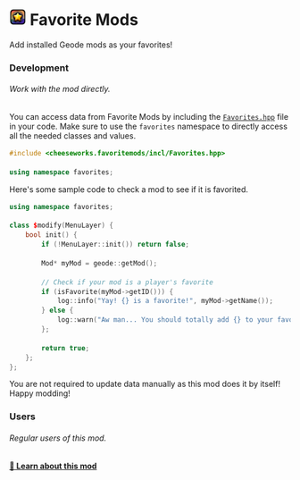 # <img src="../logo.png" width="30" alt="The mod's logo." /> Favorite Mods
Add installed Geode mods as your favorites!

### Development
###### Work with the mod directly.
You can access data from Favorite Mods by including the [`Favorites.hpp`](./Favorites.hpp) file in your code. Make sure to use the `favorites` namespace to directly access all the needed classes and values.

```cpp
#include <cheeseworks.favoritemods/incl/Favorites.hpp>

using namespace favorites;
```

Here's some sample code to check a mod to see if it is favorited.
```cpp
using namespace favorites;

class $modify(MenuLayer) {
    bool init() {
        if (!MenuLayer::init()) return false;

        Mod* myMod = geode::getMod();

        // Check if your mod is a player's favorite
        if (isFavorite(myMod->getID())) {
            log::info("Yay! {} is a favorite!", myMod->getName());
        } else {
            log::warn("Aw man... You should totally add {} to your favorites!", myMod->getName());
        };

        return true;
    };
};
```

You are not required to update data manually as this mod does it by itself! Happy modding!

### Users
###### Regular users of this mod.
**[📱 Learn about this mod](../)**